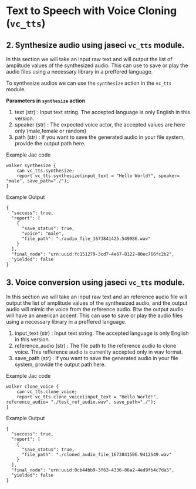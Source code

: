 # **Text to Speech with Voice Cloning (`vc_tts`)**

## **2. Synthesize audio using jaseci `vc_tts` module.**

In this section we will take an input raw text and will output the list of amplitude values of the synthesized audio. This can use to save or play the audio files using a necessary library in a preffered language.

To synthesize audios we can use the `synthesize` action in the `vc_tts` module.

**Parameters in `synthesize` action**

1. text (str) : Input text string. The accepted language is only English in this version.
2. speaker (str) : The expected voice actor, the accepted values are here only (male,female or random)
3. path (str) : If you want to save the generated audio in your file system, provide the output path here.

Example Jac code

```
walker synthesize {
    can vc_tts.synthesize;
    report vc_tts.synthesize(input_text = "Hello World!", speaker= "male", save_path="./");
}
```

Example Output
```
{
  "success": true,
  "report": [
    {
      "save_status": true,
      "voice": "male",
      "file_path": "./audio_file_1673841425.549086.wav"
    }
  ],
  "final_node": "urn:uuid:fc151279-3cd7-4e67-8122-80ec766fc2b2",
  "yielded": false
}
```

## **3. Voice conversion using jaseci `vc_tts` module.**

In this section we will take an input raw text and an reference audio file will output the list of amplitude values of the synthesized audio, and the output audio will mimic the voice from the reference audio. Btw the output audio will have an american accent. This can use to save or play the audio files using a necessary library in a preffered language.


1. input_text (str) : Input text string. The accepted language is only English in this version.
2. reference_audio (str) : The file path to the reference audio to clone voice. This refference audio is currenlty accepted only in wav format.
3. save_path (str) :  If you want to save the generated audio in your file system, provide the output path here.

Example Jac code

```
walker clone_voice {
    can vc_tts.clone_voice;
    report vc_tts.clone_voice(input_text = "Hello World!", reference_audio= "./test_ref_audio.wav", save_path="./");
}
```

Example Output

```
{
  "success": true,
  "report": [
    {
      "save_status": true,
      "file_path": "./cloned_audio_file_1673841506.9412549.wav"
    }
  ],
  "final_node": "urn:uuid:0cb44bb9-3f63-4336-86a2-4ed9fb4c7da5",
  "yielded": false
}
```
